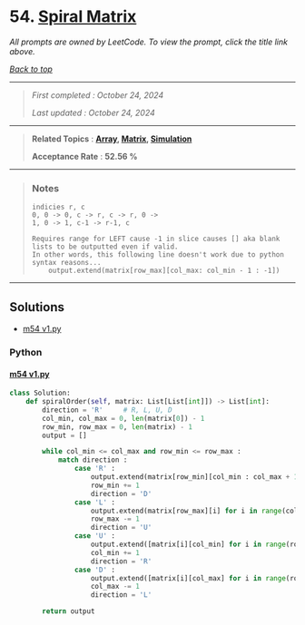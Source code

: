 # 54. [Spiral Matrix](<https://leetcode.com/problems/spiral-matrix>)

*All prompts are owned by LeetCode. To view the prompt, click the title link above.*

*[Back to top](<../README.md>)*

------

> *First completed : October 24, 2024*
>
> *Last updated : October 24, 2024*

------

> **Related Topics** : **[Array](<by_topic/Array.md>), [Matrix](<by_topic/Matrix.md>), [Simulation](<by_topic/Simulation.md>)**
>
> **Acceptance Rate** : **52.56 %**

------

> ### Notes
> ```
> indicies r, c
> 0, 0 -> 0, c -> r, c -> r, 0 ->
> 1, 0 -> 1, c-1 -> r-1, c
> 
> Requires range for LEFT cause -1 in slice causes [] aka blank lists to be outputted even if valid.
> In other words, this following line doesn't work due to python syntax reasons...
>     output.extend(matrix[row_max][col_max: col_min - 1 : -1])
> ```
> 

------

## Solutions

- [m54 v1.py](<../my-submissions/m54 v1.py>)
### Python
#### [m54 v1.py](<../my-submissions/m54 v1.py>)
```Python
class Solution:
    def spiralOrder(self, matrix: List[List[int]]) -> List[int]:
        direction = 'R'     # R, L, U, D
        col_min, col_max = 0, len(matrix[0]) - 1
        row_min, row_max = 0, len(matrix) - 1
        output = []

        while col_min <= col_max and row_min <= row_max :
            match direction :
                case 'R' :
                    output.extend(matrix[row_min][col_min : col_max + 1])
                    row_min += 1
                    direction = 'D'
                case 'L' :
                    output.extend(matrix[row_max][i] for i in range(col_max, col_min - 1, -1))
                    row_max -= 1
                    direction = 'U'
                case 'U' :
                    output.extend([matrix[i][col_min] for i in range(row_max, row_min - 1, -1)])
                    col_min += 1
                    direction = 'R'
                case 'D' :
                    output.extend([matrix[i][col_max] for i in range(row_min, row_max + 1)])
                    col_max -= 1
                    direction = 'L'

        return output

```

